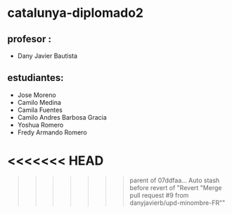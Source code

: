 # catalunya-diplomado2

## profesor :

- Dany Javier Bautista

## estudiantes:
- Jose Moreno
- Camilo Medina 
- Camila Fuentes
- Camilo Andres Barbosa Gracia
- Yoshua Romero
- Fredy Armando Romero

<<<<<<< HEAD
=======

>>>>>>> parent of 07ddfaa... Auto stash before revert of "Revert "Merge pull request #9 from danyjavierb/upd-minombre-FR""
